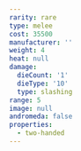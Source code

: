 ```yaml
---
rarity: rare
type: melee
cost: 35500
manufacturer: ''
weight: 4
heat: null
damage:
  dieCount: '1'
  dieType: '10'
  type: slashing
range: 5
image: null
andromeda: false
properties:
  - two-handed
---
```

